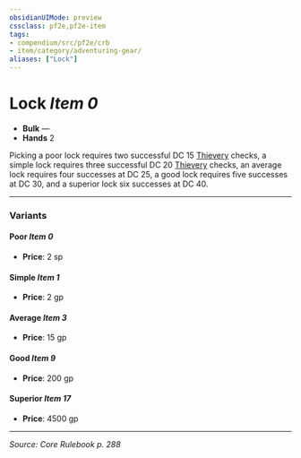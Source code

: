 ```yaml
---
obsidianUIMode: preview
cssclass: pf2e,pf2e-item
tags:
- compendium/src/pf2e/crb
- item/category/adventuring-gear/
aliases: ["Lock"]
---
```

# Lock *Item 0*  

- **Bulk** —
- **Hands** 2

Picking a poor lock requires two successful DC 15 [Thievery](skills.md#Thievery) checks, a simple lock requires three successful DC 20 [Thievery](skills.md#Thievery) checks, an average lock requires four successes at DC 25, a good lock requires five successes at DC 30, and a superior lock six successes at DC 40.

---

### Variants

#### Poor *Item 0*

- **Price**: 2 sp

#### Simple *Item 1*

- **Price**: 2 gp

#### Average *Item 3*

- **Price**: 15 gp

#### Good *Item 9*

- **Price**: 200 gp

#### Superior *Item 17*

- **Price**: 4500 gp

---
*Source: Core Rulebook p. 288*
